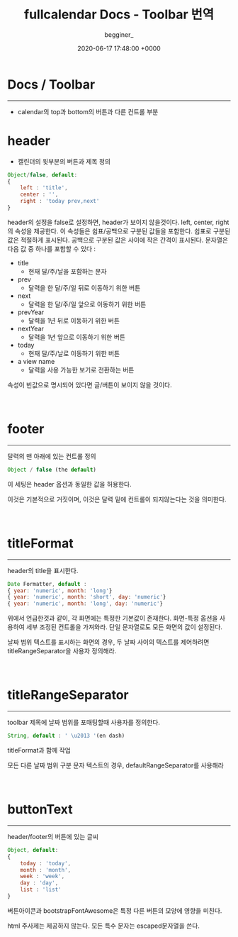 ﻿---
layout: post
title:  fullcalendar Docs - Toolbar 번역
date:   2020-06-17 17:48:00 +0000
description: fullcalendar Docs - Toolbar 번역
img: toolbar.PNG
tags: [More]
author: begginer_
---

# Docs / Toolbar

---

- calendar의 top과 bottom의 버튼과 다른 컨트롤 부분

# header



- 캘린더의 윗부분의 버튼과 제목 정의

```jsx
Object/false, default:
{
	left : 'title',
	center : '',
	right : 'today prev,next'
}
```

 header의 설정을 false로 설정하면, header가 보이지 않을것이다. left, center, right의 속성을 제공한다. 이 속성들은 쉼표/공백으로 구분된 값들을 포함한다. 쉽표로 구분된 값은 적절하게 표시된다. 공백으로 구분된 값은 사이에 작은 간격이 표시된다. 문자열은 다음 값 중 하나를 포함할 수 있다 :

- title
    - 현재 달/주/날을 포함하는 문자
- prev
    - 달력을 한 달/주/일 뒤로 이동하기 위한 버튼
- next
    - 달력을 한 달/주/일 앞으로 이동하기 위한 버튼
- prevYear
    - 달력을 1년 뒤로 이동하기 위한 버튼
- nextYear
    - 달력을 1년 앞으로 이동하기 위한 버튼
- today
    - 현재 달/주/날로 이동하기 위한 버튼
- a view name
    - 달력을 사용 가능한 보기로 전환하는 버튼

속성이 빈값으로 명시되어 있다면 글/버튼이 보이지 않을 것이다.
<br><br><br>

# footer

---

달력의 맨 아래에 있는 컨트롤 정의

```jsx
Object / false (the default)
```

이 세팅은 header 옵션과 동일한 값을 허용한다.

이것은 기본적으로 거짓이며, 이것은 달력 밑에 컨트롤이 되지않는다는 것을 의미한다.
<br><br><br>

# titleFormat

---

header의 title을 표시한다.

```jsx
Date Formatter, default :
{ year: 'numeric', month: 'long'}
{ year: 'numeric', month: 'short', day: 'numeric'}
{ year: 'numeric', month: 'long', day: 'numeric'}
```

 위에서 언급한것과 같이, 각 화면에는 특정한 기본값이 존재한다. 화면-특정 옵션을 사용하여 세부 조정된 컨트롤을 가져와라. 단일 문자열로도 모든 화면의 값이 설정된다.

날짜 범위 텍스트를 표시하는 화면의 경우, 두 날짜 사이의 텍스트를 제어하려면 titleRangeSeparator을 사용자 정의해라.
<br><br><br>

# titleRangeSeparator

---

toolbar 제목에 날짜 범위를 포매팅할때 사용자를 정의한다.

```jsx
String, default : ' \u2013 '(en dash)
```

titleFormat과 함께 작업

모든 다른 날짜 범위 구분 문자 텍스트의 경우, defaultRangeSeparator를 사용해라
<br><br><br>

# buttonText

---

header/footer의 버튼에 있는 글씨

```jsx
Object, default:
{
	today : 'today',
	month : 'month',
	week : 'week',
	day : 'day',
	list : 'list'
}
```

 버튼아이콘과 bootstrapFontAwesome은 특정 다른 버튼의 모양에 영향을 미친다.

html 주사제는 제공하지 않는다. 모든 특수 문자는 escaped문자열을 쓴다.